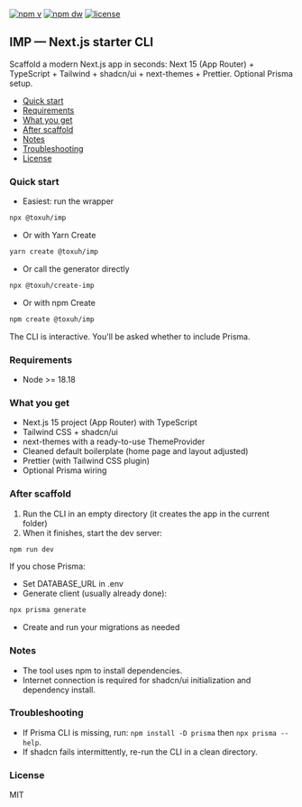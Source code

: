 [![npm v](https://img.shields.io/npm/v/%40toxuh%2Fimp)](https://www.npmjs.com/package/@toxuh/imp)
[![npm dw](https://img.shields.io/npm/dw/%40toxuh%2Fimp)](https://www.npmjs.com/package/@toxuh/imp)
[![license](https://img.shields.io/npm/l/%40toxuh%2Fimp)](https://www.npmjs.com/package/@toxuh/imp)

## IMP — Next.js starter CLI

Scaffold a modern Next.js app in seconds: Next 15 (App Router) + TypeScript + Tailwind + shadcn/ui + next-themes + Prettier. Optional Prisma setup.

- [Quick start](#quick-start)
- [Requirements](#requirements)
- [What you get](#what-you-get)
- [After scaffold](#after-scaffold)
- [Notes](#notes)
- [Troubleshooting](#troubleshooting)
- [License](#license)

### Quick start

- Easiest: run the wrapper

```bash
npx @toxuh/imp
```

- Or with Yarn Create

```bash
yarn create @toxuh/imp
```

- Or call the generator directly

```bash
npx @toxuh/create-imp
```

- Or with npm Create

```bash
npm create @toxuh/imp
```

The CLI is interactive. You'll be asked whether to include Prisma.

### Requirements

- Node >= 18.18

### What you get

- Next.js 15 project (App Router) with TypeScript
- Tailwind CSS + shadcn/ui
- next-themes with a ready-to-use ThemeProvider
- Cleaned default boilerplate (home page and layout adjusted)
- Prettier (with Tailwind CSS plugin)
- Optional Prisma wiring

### After scaffold

1. Run the CLI in an empty directory (it creates the app in the current folder)
2. When it finishes, start the dev server:

```bash
npm run dev
```

If you chose Prisma:

- Set DATABASE_URL in .env
- Generate client (usually already done):

```bash
npx prisma generate
```

- Create and run your migrations as needed

### Notes

- The tool uses npm to install dependencies.
- Internet connection is required for shadcn/ui initialization and dependency install.

### Troubleshooting

- If Prisma CLI is missing, run: `npm install -D prisma` then `npx prisma --help`.
- If shadcn fails intermittently, re-run the CLI in a clean directory.

### License

MIT
